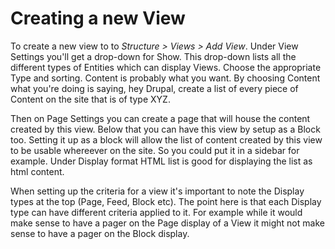 # Creating a new View

To create a new view to to _Structure &gt; Views &gt; Add View_. Under View Settings you'll get a drop-down for Show. This drop-down lists all the different types of Entities which can display Views. Choose the appropriate Type and sorting. Content is probably what you want. By choosing Content what you're doing is saying, hey Drupal, create a list of every piece of Content on the site that is of type XYZ.

Then on Page Settings you can create a page that will house the content created by this view. Below that you can have this view by setup as a Block too. Setting it up as a block will allow the list of content created by this view to be usable whereever on the site. So you could put it in a sidebar for example. Under Display format HTML list is good for displaying the list as html content.

When setting up the criteria for a view it's important to note the Display types at the top \(Page, Feed, Block etc\). The point here is that each Display type can have different criteria applied to it. For example while it would make sense to have a pager on the Page display of a View it might not make sense to have a pager on the Block display.

